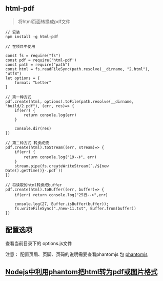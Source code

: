 ## html-pdf

>   将html页面转换成pdf文件


```
// 安装
npm install -g html-pdf

// 在项目中使用

const fs = require("fs")
const pdf = require('html-pdf')
const path = require("path")
const html = fs.readFileSync(path.resolve(__dirname, "2.html"), "utf8")
let options = {
    format: "Letter"
}

// 第一种方式
pdf.create(html, options).toFile(path.resolve(__dirname, "build/2.pdf"), (err, res)=> {
    if(err) {
        return console.log(err)
    }

    console.dir(res)
})

// 第二种方式 转换成流
pdf.create(html).toStream((err, stream)=> {
    if(err) {
        return console.log("19--》", err)
    }
    stream.pipe(fs.createWriteStream(`./${new Date().getTime()}-.pdf`))
})

// 将读取的html转换成buffer
pdf.create(html).toBuffer((err, buffer)=> {
    if(err) return console.log("25行-->",err)

    console.log(27, Buffer.isBuffer(buffer));
    fs.writeFileSync("./new-11.txt", Buffer.from(buffer))
})
```

## 配置选项

查看当前目录下的 options.js文件

注意： 配置页眉、页脚、页码的说明需要查看phantomjs 包
[phantomjs](http://amirraminfar.com/phantomjs-node/#/./zh-cn/)

## [Nodejs中利用phantom把html转为pdf或图片格式](https://blog.csdn.net/younglao/article/details/77746039)
